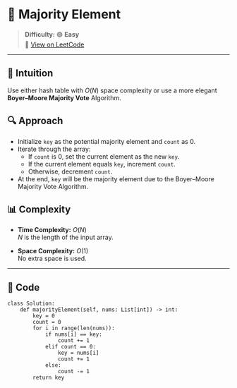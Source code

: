 
# 🧠 Majority Element

> **Difficulty:** 🟢 **Easy**\
> 📎 [View on LeetCode](https://leetcode.com/problems/majority-element/description/)

---

## 📝 Intuition

Use either hash table with $O(N)$ space complexity or use a more elegant **Boyer–Moore Majority Vote** Algorithm.

## 🔍 Approach

- Initialize `key` as the potential majority element and `count` as 0.
- Iterate through the array:
  - If `count` is 0, set the current element as the new `key`.
  - If the current element equals `key`, increment `count`.
  - Otherwise, decrement `count`.
- At the end, `key` will be the majority element due to the Boyer–Moore Majority Vote Algorithm.

## 📊 Complexity

- **Time Complexity:** $O(N)$  
$N$ is the length of the input array.


- **Space Complexity:** $O(1)$  
No extra space is used.

---

## 🧩 Code

```python3 []
class Solution:
    def majorityElement(self, nums: List[int]) -> int:
        key = 0
        count = 0
        for i in range(len(nums)):
            if nums[i] == key:
                count += 1
            elif count == 0:
                key = nums[i]
                count += 1
            else:
                count -= 1
        return key
```

